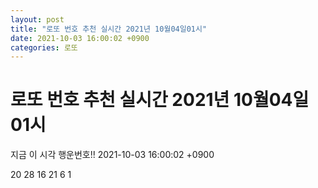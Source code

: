 ```yaml
---
layout: post
title: "로또 번호 추천 실시간 2021년 10월04일01시"
date: 2021-10-03 16:00:02 +0900
categories: 로또
---
```


# 로또 번호 추천 실시간 2021년 10월04일01시

지금 이 시각 행운번호!! 2021-10-03 16:00:02 +0900

 20  28  16  21  6  1 


